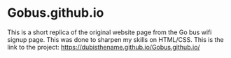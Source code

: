 # Gobus.github.io
This is a short replica of the original website page from the Go bus wifi signup page. This was done to sharpen my skills on HTML/CSS.
This is the link to the project: https://dubisthename.github.io/Gobus.github.io/
